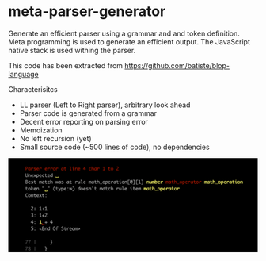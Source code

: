 # meta-parser-generator

Generate an efficient parser using a grammar and and token definition.
Meta programming is used to generate an efficient output.
The JavaScript native stack is used withing the parser.

This code has been extracted from https://github.com/batiste/blop-language

Characterisitcs

  * LL parser (Left to Right parser), arbitrary look ahead
  * Parser code is generated from a grammar
  * Decent error reporting on parsing error
  * Memoization
  * No left recursion (yet)
  * Small source code (~500 lines of code), no dependencies

<img src="/error.png" width="800">
